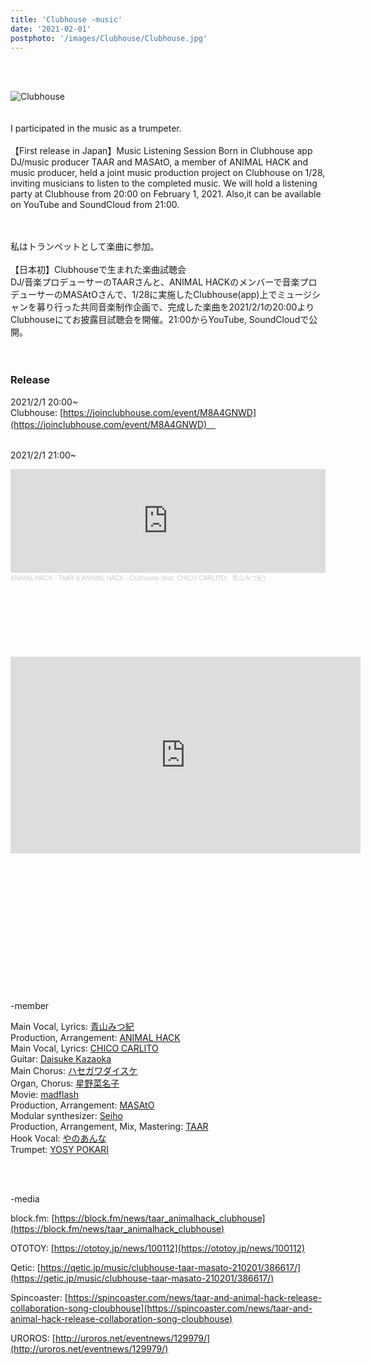 ```yaml
---
title: 'Clubhouse -music'
date: '2021-02-01'
postphoto: '/images/Clubhouse/Clubhouse.jpg'
---
```

<br>
<br>

![Clubhouse](/images/Clubhouse/Clubhouse.jpg)
<br>
<br>
<br>
I participated in the music as a trumpeter.<br>
<br>
【First release in Japan】Music Listening Session Born in Clubhouse app <br>
DJ/music producer TAAR and MASAtO, a member of ANIMAL HACK and music producer, held a joint music production project on Clubhouse on 1/28, inviting musicians to listen to the completed music. We will hold a listening party at Clubhouse from 20:00 on February 1, 2021. Also,it can be available on YouTube and SoundCloud from 21:00.
<br>
<br>
<br>

私はトランペットとして楽曲に参加。<br>
<br>
【日本初】Clubhouseで生まれた楽曲試聴会　<br>
DJ/音楽プロデューサーのTAARさんと、ANIMAL HACKのメンバーで音楽プロデューサーのMASAtOさんで、1/28に実施したClubhouse(app)上でミュージシャンを募り行った共同音楽制作企画で、完成した楽曲を2021/2/1の20:00よりClubhouseにてお披露目試聴会を開催。21:00からYouTube, SoundCloudで公開。
<br>
<br>
<br>

### Release

2021/2/1 20:00~ <br>
Clubhouse: [https://joinclubhouse.com/event/M8A4GNWD](https://joinclubhouse.com/event/M8A4GNWD)　<br>
<br>

2021/2/1 21:00~ <br>

<iframe width="100%" height="166" scrolling="no" frameborder="no" allow="autoplay" src="https://w.soundcloud.com/player/?url=https%3A//api.soundcloud.com/tracks/976124821&color=%23ff5500&auto_play=false&hide_related=false&show_comments=true&show_user=true&show_reposts=false&show_teaser=true"></iframe><div style="font-size: 10px; color: #cccccc;line-break: anywhere;word-break: normal;overflow: hidden;white-space: nowrap;text-overflow: ellipsis; font-family: Interstate,Lucida Grande,Lucida Sans Unicode,Lucida Sans,Garuda,Verdana,Tahoma,sans-serif;font-weight: 100;"><a href="https://soundcloud.com/animalhack" title="ANIMAL HACK" target="_blank" style="color: #cccccc; text-decoration: none;">ANIMAL HACK</a> · <a href="https://soundcloud.com/animalhack/clubhouse" title="TAAR &amp; ANIMAL HACK - Clubhouse (feat. CHICO CARLITO、青山みつ紀)" target="_blank" style="color: #cccccc; text-decoration: none;">TAAR &amp; ANIMAL HACK - Clubhouse (feat. CHICO CARLITO、青山みつ紀)</a></div> <br>

<br>
<br>
<br>
<br>
<br>
<br>


<iframe width="560" height="315" src="https://www.youtube-nocookie.com/embed/pQRvQdFv2YI" frameborder="0" allow="accelerometer; autoplay; clipboard-write; encrypted-media; gyroscope; picture-in-picture" allowfullscreen></iframe><br>

<br>
<br>
<br>
<br>
<br>
<br>
<br>
<br>
<br>
<br>
<br>
<br>
<br>

-member <br>

Main Vocal, Lyrics: [青山みつ紀](https://www.instagram.com/mi2kiaoyama/) <br>
Production, Arrangement: [ANIMAL HACK](https://www.instagram.com/animalhack/) <br>
Main Vocal, Lyrics: [CHICO CARLITO](https://www.instagram.com/chicocarlito1993/) <br>
Guitar: [Daisuke Kazaoka](https://www.instagram.com/daisukekazaoka/) <br>
Main Chorus: [ハセガワダイスケ](https://www.instagram.com/hasenano/) <br>
Organ, Chorus: [星野菜名子](https://www.instagram.com/nanaco_7ch_/) <br>
Movie: [madflash](https://twitter.com/madflash) <br>
Production, Arrangement: [MASAtO](https://www.instagram.com/masato.anml) <br>
Modular synthesizer: [Seiho](https://www.instagram.com/seiho777/) <br>
Production, Arrangement, Mix, Mastering: [TAAR](https://www.instagram.com/taar88/) <br>
Hook Vocal: [やのあんな](https://www.instagram.com/anna_inthesea/) <br>
Trumpet: [YOSY POKARI](https://www.instagram.com/pokaryosy) <br>


<br>
<br>

-media <br>

block.fm: [https://block.fm/news/taar_animalhack_clubhouse](https://block.fm/news/taar_animalhack_clubhouse) <br>

OTOTOY: [https://ototoy.jp/news/100112](https://ototoy.jp/news/100112) <br>

Qetic: [https://qetic.jp/music/clubhouse-taar-masato-210201/386617/](https://qetic.jp/music/clubhouse-taar-masato-210201/386617/) <br>

Spincoaster: [https://spincoaster.com/news/taar-and-animal-hack-release-collaboration-song-cloubhouse](https://spincoaster.com/news/taar-and-animal-hack-release-collaboration-song-cloubhouse) <br>

UROROS: [http://uroros.net/eventnews/129979/](http://uroros.net/eventnews/129979/) <br>


<br>
<br>
<br>
<br>
<!-- 
#h1
##h2
###h3
####h4
#####h5
######h6
- brabra is list
**bold text**
_Italic_ or *Italic*

-->

<center>
© 2021 YOSY POKARI
</center>
<br>